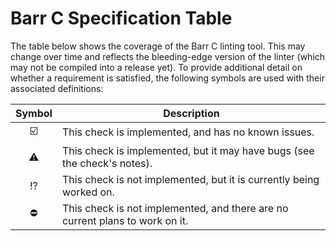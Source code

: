 # Barr C Specification Table

The table below shows the coverage of the Barr C linting tool. This may change over time and reflects the bleeding-edge version of the linter (which may not be compiled into a release yet). To provide additional detail on whether a requirement is satisfied, the following symbols are used with their associated definitions:

| Symbol  | Description                                                                                 |
| :-----: | ------------------------------------------------------------------------------------------- | 
|   ☑️     | This check is implemented, and has no known issues.                                         |
|   ⚠️     | This check is implemented, but it may have bugs (see the check's notes).                    |
|   ⁉️     | This check is not implemented, but it is currently being worked on.                         |
|   ⛔    | This check is not implemented, and there are no current plans to work on it.                |

